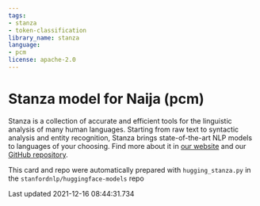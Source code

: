 ```yaml
---
tags:
- stanza
- token-classification
library_name: stanza
language:
- pcm
license: apache-2.0
---
```

# Stanza model for Naija (pcm)
Stanza is a collection of accurate and efficient tools for the linguistic analysis of many human languages. Starting from raw text to syntactic analysis and entity recognition, Stanza brings state-of-the-art NLP models to languages of your choosing.
Find more about it in [our website](https://stanfordnlp.github.io/stanza) and our [GitHub repository](https://github.com/stanfordnlp/stanza).

This card and repo were automatically prepared with `hugging_stanza.py` in the `stanfordnlp/huggingface-models` repo

Last updated 2021-12-16 08:44:31.734
